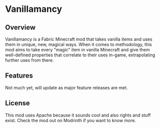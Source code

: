 # Vanillamancy

## Overview

Vanillamancy is a Fabric Minecraft mod that takes vanilla items and uses them in unique, new, magical ways. When it comes to methodology, this mod aims to take every "magic" item in vanilla Minecraft and give them well-defined properties that correlate to their uses in-game, extrapolating further uses from there.

## Features

Not much yet, will update as major feature releases are met.

## License

This mod uses Apache because it sounds cool and also rights and stuff exist. Check the mod out on Modrinth if you want to know more.
